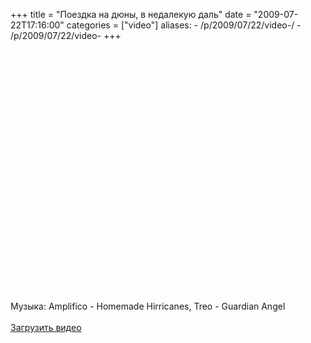 +++
title = "Поездка на дюны, в недалекую даль"
date = "2009-07-22T17:16:00"
categories = ["video"]
aliases:
    - /p/2009/07/22/video-/
    - /p/2009/07/22/video-
+++


<object classid="clsid:d27cdb6e-ae6d-11cf-96b8-444553540000" codebase="http://download.macromedia.com/pub/shockwave/cabs/flash/swflash.cab#version=6,0,40,0" height="385" width="640"><param name="allowFullScreen" value="true" /><param name="allowscriptaccess" value="always" /><param name="src" value="https://www.youtube.com/v/uFRu5VBrgJw&hl=en&fs=1&hd=1" /><param name="allowfullscreen" value="true" /><embed type="application/x-shockwave-flash" width="640" height="385" src="https://www.youtube.com/v/uFRu5VBrgJw&hl=en&fs=1&hd=1" allowscriptaccess="always" allowfullscreen="true"></embed></object><br /><br />Музыка: Amplifico - Homemade Hirricanes, Treo - Guardian Angel<br /><br /><a href="http://rucast.net/download/video/ump_video12.m4v">Загрузить видео</a>